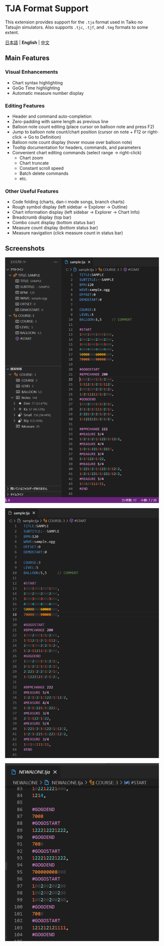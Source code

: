 # TJA Format Support

This extension provides support for the `.tja` format used in Taiko no Tatsujin simulators.
Also supports `.tjc`, `.tjf`, and `.tmg` formats to some extent.

[日本語](../README.md) | **English** | [中文](README.zh.md)

## Main Features

### Visual Enhancements
- Chart syntax highlighting
- GoGo Time highlighting
- Automatic measure number display

### Editing Features
- Header and command auto-completion
- Zero-padding with same length as previous line
- Balloon note count editing (place cursor on balloon note and press F2)
- Jump to balloon note count/chart position (cursor on note + F12 or right-click → Go to Definition)
- Balloon note count display (hover mouse over balloon note)
- Tooltip documentation for headers, commands, and parameters
- Convenient chart editing commands (select range → right-click)
  - Chart zoom
  - Chart truncate
  - Constant scroll speed
  - Batch delete commands
  - etc.

### Other Useful Features
- Code folding (charts, dan-i mode songs, branch charts)
- Rough symbol display (left sidebar → Explorer → Outline)
- Chart information display (left sidebar → Explorer → Chart Info)
- Breadcrumb display (top bar)
- Combo count display (bottom status bar)
- Measure count display (bottom status bar)
- Measure navigation (click measure count in status bar)

## Screenshots

![sample](../images/sample.png)

![command](../images/command.gif)

![balloon](../images/balloon.gif)
